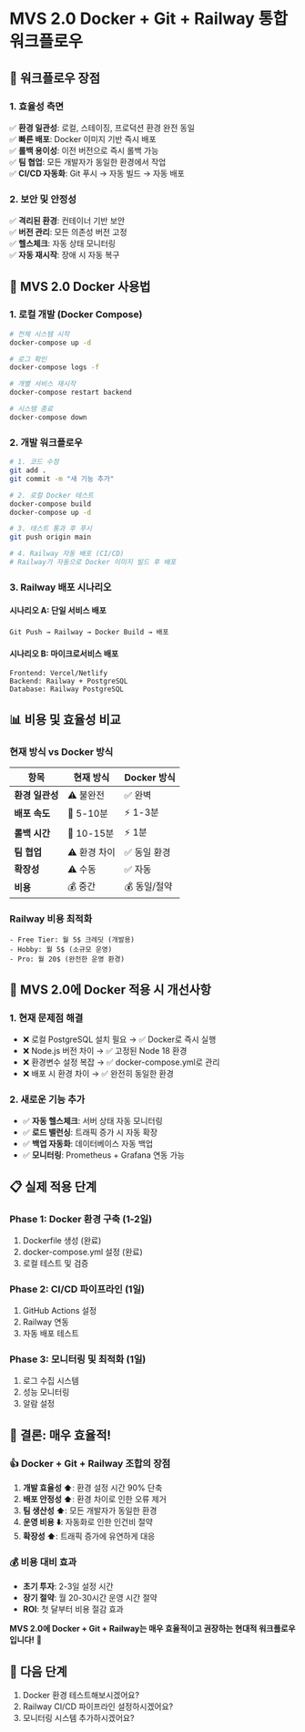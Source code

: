 # MVS 2.0 Docker + Git + Railway 통합 워크플로우

## 🎯 **워크플로우 장점**

### **1. 효율성 측면**
✅ **환경 일관성**: 로컬, 스테이징, 프로덕션 환경 완전 동일  
✅ **빠른 배포**: Docker 이미지 기반 즉시 배포  
✅ **롤백 용이성**: 이전 버전으로 즉시 롤백 가능  
✅ **팀 협업**: 모든 개발자가 동일한 환경에서 작업  
✅ **CI/CD 자동화**: Git 푸시 → 자동 빌드 → 자동 배포  

### **2. 보안 및 안정성**
✅ **격리된 환경**: 컨테이너 기반 보안  
✅ **버전 관리**: 모든 의존성 버전 고정  
✅ **헬스체크**: 자동 상태 모니터링  
✅ **자동 재시작**: 장애 시 자동 복구  

## 🚀 **MVS 2.0 Docker 사용법**

### **1. 로컬 개발 (Docker Compose)**
```bash
# 전체 시스템 시작
docker-compose up -d

# 로그 확인
docker-compose logs -f

# 개별 서비스 재시작
docker-compose restart backend

# 시스템 종료
docker-compose down
```

### **2. 개발 워크플로우**
```bash
# 1. 코드 수정
git add .
git commit -m "새 기능 추가"

# 2. 로컬 Docker 테스트
docker-compose build
docker-compose up -d

# 3. 테스트 통과 후 푸시
git push origin main

# 4. Railway 자동 배포 (CI/CD)
# Railway가 자동으로 Docker 이미지 빌드 후 배포
```

### **3. Railway 배포 시나리오**

#### **시나리오 A: 단일 서비스 배포**
```
Git Push → Railway → Docker Build → 배포
```

#### **시나리오 B: 마이크로서비스 배포**
```
Frontend: Vercel/Netlify
Backend: Railway + PostgreSQL
Database: Railway PostgreSQL
```

## 📊 **비용 및 효율성 비교**

### **현재 방식 vs Docker 방식**

| 항목 | 현재 방식 | Docker 방식 |
|------|-----------|-------------|
| **환경 일관성** | ⚠️ 불완전 | ✅ 완벽 |
| **배포 속도** | 🐌 5-10분 | ⚡ 1-3분 |
| **롤백 시간** | 🐌 10-15분 | ⚡ 1분 |
| **팀 협업** | ⚠️ 환경 차이 | ✅ 동일 환경 |
| **확장성** | ⚠️ 수동 | ✅ 자동 |
| **비용** | 💰 중간 | 💰 동일/절약 |

### **Railway 비용 최적화**
```
- Free Tier: 월 5$ 크레딧 (개발용)
- Hobby: 월 5$ (소규모 운영)
- Pro: 월 20$ (완전한 운영 환경)
```

## 🔧 **MVS 2.0에 Docker 적용 시 개선사항**

### **1. 현재 문제점 해결**
- ❌ 로컬 PostgreSQL 설치 필요 → ✅ Docker로 즉시 실행
- ❌ Node.js 버전 차이 → ✅ 고정된 Node 18 환경
- ❌ 환경변수 설정 복잡 → ✅ docker-compose.yml로 관리
- ❌ 배포 시 환경 차이 → ✅ 완전히 동일한 환경

### **2. 새로운 기능 추가**
- ✅ **자동 헬스체크**: 서버 상태 자동 모니터링
- ✅ **로드 밸런싱**: 트래픽 증가 시 자동 확장
- ✅ **백업 자동화**: 데이터베이스 자동 백업
- ✅ **모니터링**: Prometheus + Grafana 연동 가능

## 📋 **실제 적용 단계**

### **Phase 1: Docker 환경 구축** (1-2일)
1. Dockerfile 생성 (완료)
2. docker-compose.yml 설정 (완료)
3. 로컬 테스트 및 검증

### **Phase 2: CI/CD 파이프라인** (1일)
1. GitHub Actions 설정
2. Railway 연동
3. 자동 배포 테스트

### **Phase 3: 모니터링 및 최적화** (1일)
1. 로그 수집 시스템
2. 성능 모니터링
3. 알람 설정

## 🎯 **결론: 매우 효율적!**

### **👍 Docker + Git + Railway 조합의 장점**
1. **개발 효율성 ⬆️**: 환경 설정 시간 90% 단축
2. **배포 안정성 ⬆️**: 환경 차이로 인한 오류 제거
3. **팀 생산성 ⬆️**: 모든 개발자가 동일한 환경
4. **운영 비용 ⬇️**: 자동화로 인한 인건비 절약
5. **확장성 ⬆️**: 트래픽 증가에 유연하게 대응

### **💰 비용 대비 효과**
- **초기 투자**: 2-3일 설정 시간
- **장기 절약**: 월 20-30시간 운영 시간 절약
- **ROI**: 첫 달부터 비용 절감 효과

**MVS 2.0에 Docker + Git + Railway는 매우 효율적이고 권장하는 현대적 워크플로우입니다!** 🚀

## 🚀 **다음 단계**
1. Docker 환경 테스트해보시겠어요?
2. Railway CI/CD 파이프라인 설정하시겠어요?
3. 모니터링 시스템 추가하시겠어요?


